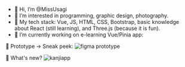 - 👋 Hi, I’m @MissUsagi
- 👀 I’m interested in programming, graphic design, photography. 
- 💞️ My tech stack: Vue, JS, HTML, CSS, Bootstrap, basic knowledge about React (still learning), and Three.js (because it is fun).
- 🌱 I’m currently working on e-learning Vue/Pinia app:
<!---
- 💞️ I’m looking to collaborate on ...
- 📫 How to reach me ...
MissUsagi/MissUsagi is a ✨ special ✨ repository because its `README.md` (this file) appears on your GitHub profile.
You can click the Preview link to take a look at your changes.
--->
👀 Prototype -> Sneak peek:
![figma prototype](https://user-images.githubusercontent.com/99666752/232830655-864ed83f-70de-4bea-b7da-57122d9041de.jpg)

👀 What's new?
![kanjiapp](https://user-images.githubusercontent.com/99666752/234946261-cf3d4fad-84db-48d6-a784-b83820669c97.png)
